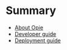 Summary
=======

* [About Opie](README.md)
* [Developer guide](CONTRIBUTING.md)
* [Deployment guide](Deployment.md)
